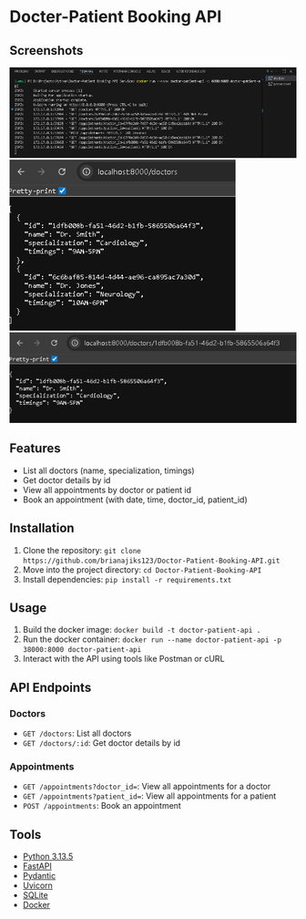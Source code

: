 # Docter-Patient Booking API

## Screenshots

![Docker Run](Docs/Docker%20Run.png)
![API Endpoints: /doctors](Docs/GET%20doctors.png)
![API Endpoints: /doctors/:id](Docs/GET%20doctors%20by%20id.png)

## Features

- List all doctors (name, specialization, timings)
- Get doctor details by id
- View all appointments by doctor or patient id
- Book an appointment (with date, time, doctor_id, patient_id)

## Installation

1. Clone the repository: `git clone https://github.com/brianajiks123/Doctor-Patient-Booking-API.git`
2. Move into the project directory: `cd Doctor-Patient-Booking-API`
3. Install dependencies: `pip install -r requirements.txt`

## Usage

1. Build the docker image: `docker build -t doctor-patient-api .`
2. Run the docker container: `docker run --name doctor-patient-api -p 38000:8000 doctor-patient-api`
3. Interact with the API using tools like Postman or cURL

## API Endpoints

### Doctors

- `GET /doctors`: List all doctors
- `GET /doctors/:id`: Get doctor details by id

### Appointments

- `GET /appointments?doctor_id=`: View all appointments for a doctor
- `GET /appointments?patient_id=`: View all appointments for a patient
- `POST /appointments`: Book an appointment

## Tools

- [Python 3.13.5](https://www.python.org/)
- [FastAPI](https://fastapi.tiangolo.com/)
- [Pydantic](https://pydantic-docs.helpmanual.io/)
- [Uvicorn](https://www.starlette.io/)
- [SQLite](https://www.sqlite.org/index.html)
- [Docker](https://www.docker.com/)
